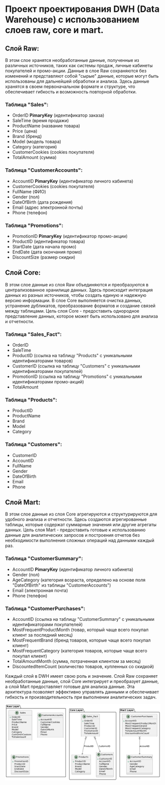 # Проект проектирования DWH (Data Warehouse) с использованием слоев raw, core и mart.

## Слой Raw:

В этом слое хранятся необработанные данные, полученные из различных источников, таких как системы продаж, личные кабинеты покупателей и промо-акции.
Данные в слое Raw сохраняются без изменений и представляют собой "сырые" данные, которые могут быть использованы для дальнейшей обработки и анализа.
Здесь данные хранятся в своем первоначальном формате и структуре, что обеспечивает гибкость и возможность повторной обработки.

### Таблица "Sales":

- OrderID __PimaryKey__ (идентификатор заказа)
- SaleTime (время продажи)
- ProductName (название товара)
- Price (цена)
- Brand (бренд)
- Model (модель товара)
- Category (категория)
- CustomerCookies (cookies покупателя)
- TotalAmount (сумма)

### Таблица "CustomerAccounts":

- AccountID __PimaryKey__ (идентификатор личного кабинета)
- CustomerCookies (cookies покупателя)
- FullName (ФИО)
- Gender (пол)
- DateOfBirth (дата рождения)
- Email (адрес электронной почты)
- Phone (телефон)

### Таблица "Promotions":

- PromotionID __PimaryKey__ (идентификатор промо-акции)
- ProductID (идентификатор товара)
- StartDate (дата начала промо)
- EndDate (дата окончания промо)
- DiscountSize (размер скидки)

## Слой Core:

В этом слое данные из слоя Raw объединяются и преобразуются в централизованное хранилище данных.
Здесь происходит интеграция данных из разных источников, чтобы создать единую и надежную версию информации.
В слое Core выполняется очистка данных, устранение дубликатов, преобразование форматов и создание связей между таблицами.
Цель слоя Core - предоставить однородное представление данных, которое может быть использовано для анализа и отчетности.

### Таблица "Sales_Fact":

- OrderID
- SaleTime
- ProductID (ссылка на таблицу "Products" с уникальными идентификаторами товаров)
- CustomerID (ссылка на таблицу "Customers" с уникальными идентификаторами покупателей)
- PromotionID (ссылка на таблицу "Promotions" с уникальными идентификаторами промо-акций)
- TotalAmount

### Таблица "Products":

- ProductID
- ProductName
- Brand
- Model
- Category

### Таблица "Customers":

- CustomerID
- AccountID
- FullName
- Gender
- DateOfBirth
- Email
- Phone

## Слой Mart:

В этом слое данные из слоя Core агрегируются и структурируются для удобного анализа и отчетности.
Здесь создаются агрегированные таблицы, которые содержат суммарные значения или другие агрегаты данных.
Цель слоя Mart - предоставить готовые к использованию данные для аналитических запросов и построения отчетов без необходимости выполнения сложных операций над данными каждый раз.

### Таблица "CustomerSummary":

- AccountID __PimaryKey__ (идентификатор личного кабинета)
- Gender (пол)
- AgeCategory (категория возраста, определено на основе поля "DateOfBirth" из таблицы "CustomerAccounts")
- Email (электронная почта)
- Phone (телефон)

### Таблица "CustomerPurchases":

- AccountID (ссылка на таблицу "CustomerSummary" с уникальными идентификаторами покупателей)
- MostFrequentProductMonth (товар, который чаще всего покупал клиент за последний месяц)
- MostFrequentBrand (бренд товаров, которые чаще всего покупал клиент)
- MostFrequentCategory (категория товаров, которые чаще всего покупал клиент)
- TotalAmountMonth (сумма, потраченная клиентом за месяц)
- DiscountedItemCount (количество товаров, купленных со скидкой)

Каждый слой в DWH имеет свою роль и значение. Слой Raw сохраняет необработанные данные, слой Core интегрирует и преобразует данные, а слой Mart предоставляет готовые для анализа данные. Эта архитектура позволяет эффективно управлять данными и обеспечивает гибкость и производительность при выполнении аналитических задач.

![Alt text](dwh.png)